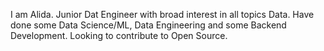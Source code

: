 
I am Alida. Junior Dat Engineer with broad interest in all topics Data. Have done some Data Science/ML, Data Engineering and some Backend Development. Looking to contribute to Open Source.
